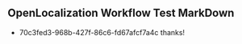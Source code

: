 ## OpenLocalization Workflow Test MarkDown
* 70c3fed3-968b-427f-86c6-fd67afcf7a4c thanks!

<!--HONumber=Jul16_HO5-->


